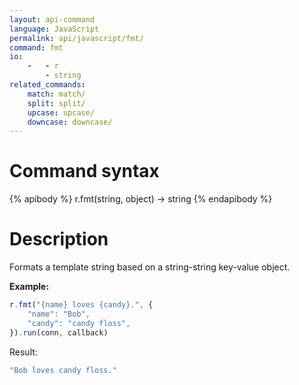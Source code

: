 ```yaml
---
layout: api-command
language: JavaScript
permalink: api/javascript/fmt/
command: fmt
io:
    -   - r
        - string
related_commands:
    match: match/
    split: split/
    upcase: upcase/
    downcase: downcase/
---
```


# Command syntax #

{% apibody %}
r.fmt(string, object) &rarr; string
{% endapibody %}

# Description #

Formats a template string based on a string-string key-value object.

__Example:__

```js
r.fmt("{name} loves {candy}.", {
    "name": "Bob",
    "candy": "candy floss",
}).run(conn, callback)
```

Result:

```js
"Bob loves candy floss."
```
